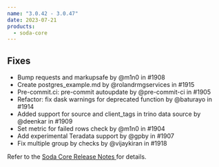 ```yaml
---
name: "3.0.42 - 3.0.47"
date: 2023-07-21
products:
  - soda-core
---
```


## Fixes

* Bump requests and markupsafe by @m1n0 in #1908
* Create postgres_example.md by @rolandrmgservices in #1915
* Pre-commit.ci: pre-commit autoupdate by @pre-commit-ci in #1905
* Refactor: fix dask warnings for deprecated function by @baturayo in #1914
* Added support for source and client_tags in trino data source by @deenkar in #1909
* Set metric for failed rows check by @m1n0 in #1904
* Add experimental Teradata support by @gpby in #1907
* Fix multiple group by checks by @vijaykiran in #1918

Refer to the <a href="https://github.com/sodadata/soda-core/releases" target="_blank">Soda Core Release Notes </a> for details.

